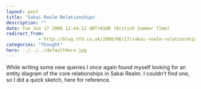 ```yaml
---
layout: post
title: 'Sakai Realm Relationships'
description: ""
date: Tue Jun 17 2008 12:44:12 GMT+0100 (British Summer Time)
redirect_from: 
            - http://blog.tfd.co.uk/2008/06/17/sakai-realm-relationships/
categories: "Thought"
hero: ../../../defaultHero.jpg
---
```

While writing some new queries I once again found myself looking for an entity diagram of the core relationships in Sakai Realm. I couldn't find one, so I did a quick sketch, here for reference.
